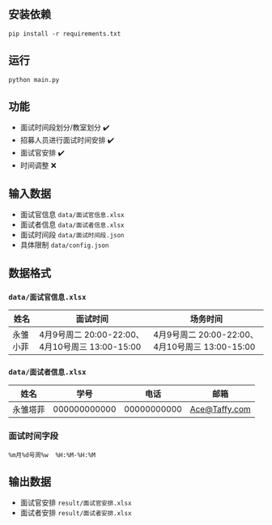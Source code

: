 ## 安装依赖
```shell
pip install -r requirements.txt
```

## 运行
```shell
python main.py
```

## 功能
+ 面试时间段划分/教室划分 :heavy_check_mark:
+ 招募人员进行面试时间安排 :heavy_check_mark:
+ 面试官安排 :heavy_check_mark:
+ 时间调整 :x:

## 输入数据
+ 面试官信息 `data/面试官信息.xlsx`
+ 面试者信息 `data/面试者信息.xlsx`
+ 面试时间段 `data/面试时间段.json`
+ 具体限制  `data/config.json`

## 数据格式
### `data/面试官信息.xlsx`
| 姓名 | 面试时间 | 场务时间 |
| --- | --- | --- |
|永雏小菲|	4月9号周二  20:00-22:00、4月10号周三  13:00-15:00 | 4月9号周二  20:00-22:00、4月10号周三  13:00-15:00|

### `data/面试者信息.xlsx`
| 姓名 | 学号 | 电话 | 邮箱 |
| --- | --- | --- | --- |
|永雏塔菲|  000000000000|	00000000000| Ace@Taffy.com

### 面试时间字段
`%m月%d号周%w  %H:%M-%H:%M`

## 输出数据
+ 面试官安排 `result/面试官安排.xlsx`
+ 面试者安排 `result/面试者安排.xlsx`

